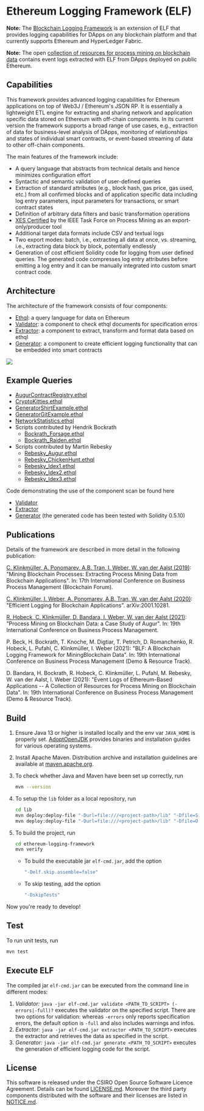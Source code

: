 # Ethereum Logging Framework (ELF)

**Note:** The [Blockchain Logging Framework](https://github.com/TU-ADSP/Blockchain-Logging-Framework) is an extension of ELF that provides logging capabilities for DApps on any blockchain platform and that currently supports Ethereum and HyperLedger Fabric.

**Note:** The open [collection of resources for process mining on blockchain data](https://ingo-weber.github.io/dapp-data/) contains event logs extracted with ELF from DApps deployed on public Ethereum.

## Capabilities

This framework provides advanced logging capabilities for Ethereum applications on top of Web3J / Ethereum's JSON RP. It is essentially a lightweight ETL engine for extracting and sharing network and application specific data stored on Ethereum with off-chain components. In its current version the framework supports a broad range of use cases, e.g., extraction of data for business-level analysis of DApps, monitoring of relationships and states of individual smart contracts, or event-based streaming of data to other off-chain components.

The main features of the framework include:
- A query language that abstracts from technical details and hence minimizes configuration effort
- Syntactic and semantic validation of user-defined queries
- Extraction of standard attributes (e.g., block hash, gas price, gas used, etc.) from all confirmed blocks and of application specific data including log entry parameters, input parameters for transactions, or smart contract states
- Definition of arbitrary data filters and basic transformation operations
- [XES Certified](https://www.tf-pm.org/news/ethereum-logging-framework-elf-0-2-1-has-been-xes-certified) by the IEEE Task Force on Process Mining as an export-only/producer tool 
- Additional target data formats include CSV and textual logs
- Two export modes: batch, i.e., extracting all data at once, vs. streaming, i.e., extracting data block by block, potentially endlessly
- Generation of cost efficient Solidity code for logging from user defined queries. The generated code compresses log entry attributes before emitting a log entry and it can be manually integrated into custom smart contract code.

## Architecture

The architecture of the framework consists of four components:
- [Ethql](./src/main/antlr4/au/csiro/data61/aap/elf/parsing/Ethql.g4): a query language for data on Ethereum
- [Validator](./src/main/java/au/csiro/data61/aap/elf/Validator.java): a component to check ethql documents for specification erros
- [Extractor](./src/main/java/au/csiro/data61/aap/elf/Extractor.java): a component to extract, transform and format data based on ethql
- [Generator](./src/main/java/au/csiro/data61/aap/elf/Generator.java): a component to create efficient logging functionality that can be embedded into smart contracts

![](framework.png)

## Example Queries

- [AugurContractRegistry.ethql](./src/main/resources/AugurContractRegistry.ethql)
- [CryptoKitties.ethql](./src/main/resources/CryptoKitties.ethql)
- [GeneratorShirtExample.ethql](./src/main/resources/GeneratorGitExample.ethql)
- [GeneratorGitExample.ethql](./src/main/resources/GeneratorShirtExample.ethql)
- [NetworkStatistics.ethql](./src/main/resources/NetworkStatistics.ethql)
- Scripts contributed by Hendrik Bockrath
  - [Bockrath_Forsage.ethql](./src/main/resources/Bockrath_Forsage.ethql)
  - [Bockrath_Raiden.ethql](./src/main/resources/Bockrath_Raiden.ethql)
- Scripts contributed by Martin Rebesky
  - [Rebesky_Augur.ethql](./src/main/resources/Rebesky_Augur.ethql)
  - [Rebesky_ChickenHunt.ethql](./src/main/resources/Rebesky_ChickenHunt.ethql)
  - [Rebesky_Idex1.ethql](./src/main/resources/Rebesky_Idex1.ethql)
  - [Rebesky_Idex2.ethql](./src/main/resources/Rebesky_Idex2.ethql)
  - [Rebesky_Idex3.ethql](./src/main/resources/Rebesky_Idex3.ethql)

Code demonstrating the use of the component scan be found here
- [Validator](src/main/java/au/csiro/data61/aap/samples/ValidatorTest.java)
- [Extractor](src/main/java/au/csiro/data61/aap/samples/ExtractorTest.java)
- [Generator](src/main/java/au/csiro/data61/aap/samples/GeneratorTest.java) (the generated code has been tested with Solidity 0.5.10)

## Publications

Details of the framework are described in more detail in the following publication:

[C. Klinkmüller, A. Ponomarev, A.B. Tran, I. Weber, W. van der Aalst (2019)](https://www.researchgate.net/publication/335399009_Mining_Blockchain_Processes_Extracting_Process_Mining_Data_from_Blockchain_Applications): "Mining Blockchain Processes: Extracting Process Mining Data from Blockchain Applications". In: 17th International Conference on Business Process Management (Blockchain Forum).

[C. Klinkmüller, I. Weber, A. Ponomarev, A.B. Tran, W. van der Aalst (2020)](https://arxiv.org/abs/2001.10281): "Efficient Logging for Blockchain Applications". arXiv:2001.10281.

[R. Hobeck, C. Klinkmüller, D. Bandara, I. Weber, W. van der Aalst (2021)](https://easychair.org/publications/preprint/HDkV): "Process Mining on Blockchain Data: a Case Study of Augur". In: 19th International Conference on Business Process Management.

P. Beck,  H. Bockrath, T. Knoche, M. Digtiar, T. Petrich, D. Romanchenko, R. Hobeck, L. Pufahl, C. Klinkmüller, I. Weber (2021): "BLF: A Blockchain Logging Framework for MiningBlockchain Data". In: 19th International Conference on Business Process Management (Demo & Resource Track).

D. Bandara, H. Bockrath, R. Hobeck, C. Klinkmüller, L. Pufahl, M. Rebesky, W. van der Aalst, I. Weber (2021): "Event Logs of Ethereum-Based Applications -- A Collection of Resources for Process Mining on Blockchain Data". In: 19th International Conference on Business Process Management (Demo & Resource Track).

## Build

1. Ensure Java 13 or higher is installed locally and the env var `JAVA_HOME` is properly set. [AdoptOpenJDK](https://adoptopenjdk.net/installation.html) provides binaries and installation guides for various operating systems.

2. Install Apache Maven. Distribution archive and installation guidelines are available at [maven.apache.org](https://maven.apache.org/index.html).

3. To check whether Java and Maven have been set up correctly, run
    ```bash
    mvn --version
    ```

4. To setup the ```lib``` folder as a local repository, run
    ```bash
    cd lib
    mvn deploy:deploy-file "-Durl=file:///<project-path>/lib" "-Dfile=Spex.jar" "-DgroupId=org.deckfour" "-DartifactId=spex" "-Dversion=1.0" "-Dpackaging=jar"
    mvn deploy:deploy-file "-Durl=file:///<project-path>/lib" "-Dfile=OpenXES-20181205.jar" "-DgroupId=org.deckfour" "-DartifactId=open-xes" "-Dversion=1.0" "-Dpackaging=jar"
    ```
   
6. To build the project, run
    ```bash
    cd ethereum-logging-framework
    mvn verify
    ```
    - To build the executable jar ```elf-cmd.jar```, add the option
      ```bash
      "-Delf.skip.assemble=false"
      ``` 
    - To skip testing, add the option
      ```bash
      "-DskipTests"
      ``` 

Now you're ready to develop!

## Test

To run unit tests, run
```bash
mvn test
```

## Execute ELF

The compiled jar ```elf-cmd.jar``` can be executed from the command line in different modes:
1. *Validator:*  ```java -jar elf-cmd.jar validate <PATH_TO_SCRIPT> (-errors|-full)?``` executes the validator on the specified script. There are two options for validation: whereas ```-errors``` only reports specification errors, the default option is ```-full``` and also includes warnings and infos. 
2. *Extractor:*   ```java -jar elf-cmd.jar extractor <PATH_TO_SCRIPT>``` executes the extractor and retrieves the data as specified in the script.
3. *Generator:* ```java -jar elf-cmd.jar generate <PATH_TO_SCRIPT>``` executes the generation of efficient logging code for the script.

## License

This software is released under the CSIRO Open Source Software Licence Agreement. Details can be found [LICENSE.md](LICENSE.md). Moreover the third party components distributed with the software and their licenses are listed in [NOTICE.md](NOTICE.md).
